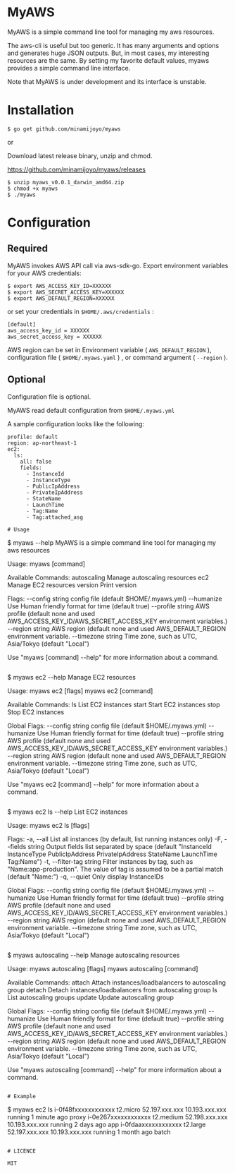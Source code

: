 # MyAWS

MyAWS is a simple command line tool for managing my aws resources.

The aws-cli is useful but too generic. It has many arguments and options and generates huge JSON outputs. But, in most cases, my interesting resources are the same. By setting my favorite default values, myaws provides a simple command line interface.

Note that MyAWS is under development and its interface is unstable.

# Installation

```
$ go get github.com/minamijoyo/myaws
```

or

Download latest release binary, unzip and chmod.

https://github.com/minamijoyo/myaws/releases

```
$ unzip myaws_v0.0.1_darwin_amd64.zip
$ chmod +x myaws
$ ./myaws
```

# Configuration
## Required
MyAWS invokes AWS API call via aws-sdk-go.
Export environment variables for your AWS credentials:

```
$ export AWS_ACCESS_KEY_ID=XXXXXX
$ export AWS_SECRET_ACCESS_KEY=XXXXXX
$ export AWS_DEFAULT_REGION=XXXXXX
```

or set your credentials in `$HOME/.aws/credentials` :

```
[default]
aws_access_key_id = XXXXXX
aws_secret_access_key = XXXXXX
```

AWS region can be set in Environment variable ( `AWS_DEFAULT_REGION` ), configuration file ( `$HOME/.myaws.yaml` ) , or command argument ( `--region` ).

## Optional

Configuration file is optional.

MyAWS read default configuration from `$HOME/.myaws.yml`

A sample configuration looks like the following:

```
profile: default
region: ap-northeast-1
ec2:
  ls:
    all: false
    fields:
      - InstanceId
      - InstanceType
      - PublicIpAddress
      - PrivateIpAddress
      - StateName
      - LaunchTime
      - Tag:Name
      - Tag:attached_asg

# Usage

```
$ myaws --help
MyAWS is a simple command line tool for managing my aws resources

Usage:
  myaws [command]

Available Commands:
  autoscaling Manage autoscaling resources
  ec2         Manage EC2 resources
  version     Print version

Flags:
      --config string     config file (default $HOME/.myaws.yml)
      --humanize          Use Human friendly format for time (default true)
      --profile string    AWS profile (default none and used AWS_ACCESS_KEY_ID/AWS_SECRET_ACCESS_KEY environment variables.)
      --region string     AWS region (default none and used AWS_DEFAULT_REGION environment variable.
      --timezone string   Time zone, such as UTC, Asia/Tokyo (default "Local")

Use "myaws [command] --help" for more information about a command.
```

```
$ myaws ec2 --help
Manage EC2 resources

Usage:
  myaws ec2 [flags]
  myaws ec2 [command]

Available Commands:
  ls          List EC2 instances
  start       Start EC2 instances
  stop        Stop EC2 instances

Global Flags:
      --config string     config file (default $HOME/.myaws.yml)
      --humanize          Use Human friendly format for time (default true)
      --profile string    AWS profile (default none and used AWS_ACCESS_KEY_ID/AWS_SECRET_ACCESS_KEY environment variables.)
      --region string     AWS region (default none and used AWS_DEFAULT_REGION environment variable.
      --timezone string   Time zone, such as UTC, Asia/Tokyo (default "Local")

Use "myaws ec2 [command] --help" for more information about a command.
```

```
$ myaws ec2 ls --help
List EC2 instances

Usage:
  myaws ec2 ls [flags]

Flags:
  -a, --all                 List all instances (by default, list running instances only)
  -F, --fields string       Output fields list separated by space (default "InstanceId InstanceType PublicIpAddress PrivateIpAddress StateName LaunchTime Tag:Name")
  -t, --filter-tag string   Filter instances by tag, such as "Name:app-production". The value of tag is assumed to be a partial match (default "Name:")
  -q, --quiet               Only display InstanceIDs

Global Flags:
      --config string     config file (default $HOME/.myaws.yml)
      --humanize          Use Human friendly format for time (default true)
      --profile string    AWS profile (default none and used AWS_ACCESS_KEY_ID/AWS_SECRET_ACCESS_KEY environment variables.)
      --region string     AWS region (default none and used AWS_DEFAULT_REGION environment variable.
      --timezone string   Time zone, such as UTC, Asia/Tokyo (default "Local")
```

```
$ myaws autoscaling --help
Manage autoscaling resources

Usage:
  myaws autoscaling [flags]
  myaws autoscaling [command]

Available Commands:
  attach      Attach instances/loadbalancers to autoscaling group
  detach      Detach instances/loadbalancers from autoscaling group
  ls          List autoscaling groups
  update      Update autoscaling group

Global Flags:
      --config string     config file (default $HOME/.myaws.yml)
      --humanize          Use Human friendly format for time (default true)
      --profile string    AWS profile (default none and used AWS_ACCESS_KEY_ID/AWS_SECRET_ACCESS_KEY environment variables.)
      --region string     AWS region (default none and used AWS_DEFAULT_REGION environment variable.
      --timezone string   Time zone, such as UTC, Asia/Tokyo (default "Local")

Use "myaws autoscaling [command] --help" for more information about a command.
```

# Example

```
$ myaws ec2 ls
i-0f48fxxxxxxxxxxxx     t2.micro        52.197.xxx.xxx  10.193.xxx.xxx    running 1 minute ago    proxy
i-0e267xxxxxxxxxxxx     t2.medium       52.198.xxx.xxx  10.193.xxx.xxx    running 2 days ago      app
i-0fdaaxxxxxxxxxxxx     t2.large        52.197.xxx.xxx  10.193.xxx.xxx    running 1 month ago     batch
```

# LICENCE

MIT


